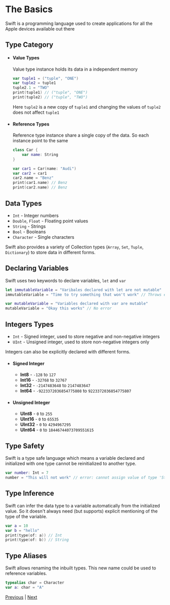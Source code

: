 # The Basics

Swift is a programming language used to create applications for all the Apple devices available out there

## Type Category

- #### Value Types
	Value type instance holds its data in a independent memory

	```swift
	var tuple1 = ("tuple", "ONE")
	var tuple2 = tuple1
	tuple2.1 = "TWO"
	print(tuple1) // ("tuple", "ONE")
	print(tuple2) // ("tuple", "TWO")
	```
	Here `tuple2` is a new copy of `tuple1` and changing the values of `tuple2` does not affect `tuple1`

- #### Reference Types
	Reference type instance share a single copy of the data. So each instance point to the same 
	
	```swift
	class Car {
		var name: String
	}

	var car1 = Car(name: "Audi")
	var car2 = car1
	car2.name = "Benz"
	print(car1.name) // Benz
	print(car2.name) // Benz
	```

## Data Types

- `Int` - Integer numbers 
- `Double`, `Float` - Floating point values
- `String` - Strings
- `Bool` - Booleans
- `Character` - Single characters

Swift also provides a variety of Collection types (`Array`, `Set`, `Tuple`, `Dictionary`) to store data in different forms.

## Declaring Variables

Swift uses two keywords to declare variables, `let` and `var`

```swift
let immutableVariable = "Varibales declared with let are not mutable"
immutableVariable = "Time to try something that won't work" // Throws error

var mutableVariable = "Variables declared with var are mutable"
mutableVariable = "Okay this works" // No error
```

## Integers Types
- `Int` - Signed integer, used to store negative and non-negative integers
- `UInt` - Unsigned integer, used to store non-negative integers only

Integers can also be explicitly declared with different forms.

- #### Signed Integer

	- **Int8** - `-128` to `127`
	- **Int16** - `-32768` to `32767`
	- **Int32** - `-2147483648` to `2147483647`
	- **Int64** - `-9223372036854775808` to `9223372036854775807`

- #### Unsigned Integer

	- **UInt8** - `0` to `255`
	- **UInt16** - `0` to `65535`
	- **UInt32** - `0` to `4294967295`
	- **UInt64** - `0` to `18446744073709551615`

## Type Safety

Swift is a type safe language which means a variable declared and initialized with one type cannot be reinitialized to another type.

```swift
var number: Int = 7
number = "This will not work" // error: cannot assign value of type 'String' to type 'Int'
```

## Type Inference

Swift can infer the data type to a variable automatically from the initialized value. So it doesn't always need (but supports) explicit mentioning of the type of the variable.

```swift
var a = 10
var b = "hello"
print(type(of: a)) // Int
print(type(of: b)) // String
```

## Type Aliases
Swift allows renaming the inbuilt types. This new name could be used to reference variables.

```swift
typealias char = Character
var a: char = "A"
```

[Previous](0-Swift.md) | [Next](2-StringAndChars.md)